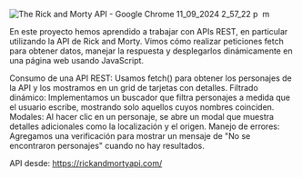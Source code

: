 ![The Rick and Morty API - Google Chrome 11_09_2024 2_57_22 p  m](https://github.com/user-attachments/assets/499a27ce-9850-42f9-9f15-26f79ad939dd)


En este proyecto hemos aprendido a trabajar con APIs REST, en particular utilizando la API de Rick and Morty. 
Vimos cómo realizar peticiones fetch para obtener datos,
manejar la respuesta y desplegarlos dinámicamente en una página web usando JavaScript.

Consumo de una API REST: Usamos fetch() para obtener los personajes de la API y los mostramos en un grid de tarjetas con detalles.
Filtrado dinámico: Implementamos un buscador que filtra personajes a medida que el usuario escribe, mostrando solo aquellos cuyos nombres coinciden.
Modales: Al hacer clic en un personaje, se abre un modal que muestra detalles adicionales como la localización y el origen.
Manejo de errores: Agregamos una verificación para mostrar un mensaje de "No se encontraron personajes" cuando no hay resultados.

API desde: https://rickandmortyapi.com/
